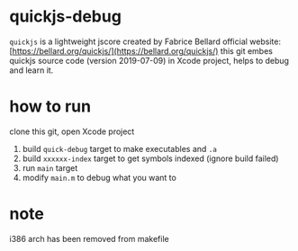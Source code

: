 # quickjs-debug
`quickjs` is a lightweight jscore created by Fabrice Bellard
official website: [https://bellard.org/quickjs/](https://bellard.org/quickjs/)
this git embes quickjs source code (version 2019-07-09) in Xcode project, helps to debug and learn it.

# how to run
clone this git, open Xcode project
1. build `quick-debug` target to make executables and `.a`
2. build `xxxxxx-index` target to get symbols indexed (ignore build failed)
3. run `main` target
4. modify `main.m` to debug what you want to

# note
i386 arch has been removed from makefile